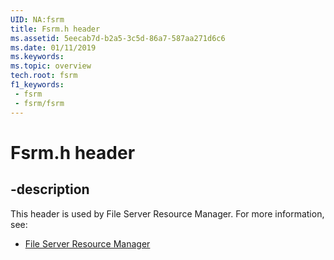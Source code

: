 ```yaml
---
UID: NA:fsrm
title: Fsrm.h header
ms.assetid: 5eecab7d-b2a5-3c5d-86a7-587aa271d6c6
ms.date: 01/11/2019
ms.keywords: 
ms.topic: overview
tech.root: fsrm
f1_keywords:
 - fsrm
 - fsrm/fsrm
---
```


# Fsrm.h header


## -description

This header is used by File Server Resource Manager. For more information, see:

- [File Server Resource Manager](../_fsrm/index.md)

